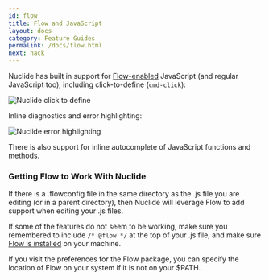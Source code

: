```yaml
---
id: flow
title: Flow and JavaScript
layout: docs
category: Feature Guides
permalink: /docs/flow.html
next: hack
---
```


Nuclide has built in support for [Flow-enabled](http://flowtype.org) JavaScript (and regular JavaScript too), including
click-to-define (`cmd-click`):

![Nuclide click to define](/static/images/docs/FlowClickDefine.gif)

Inline diagnostics and error highlighting:

![Nuclide error highlighting](/static/images/docs/FlowInlineError.gif)

There is also support for inline autocomplete of JavaScript functions and methods.

### Getting Flow to Work With Nuclide

If there is a .flowconfig file in the same directory as the .js file you are editing (or in a
parent directory), then Nuclide will leverage Flow to add support when editing your .js files.

If some of the features do not seem to be working, make sure you remembered to include
`/* @flow */` at the top of your .js file, and make sure [Flow is installed](http://flowtype.org)
on your machine.

If you visit the preferences for the Flow package, you can specify the location of Flow on your
system if it is not on your $PATH.

